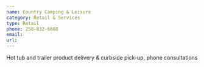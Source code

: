 ```yaml
---
name: Country Camping & Leisure
category: Retail & Services
type: Retail
phone: 250-832-6688
email: 
url: 
---
```


Hot tub and trailer product delivery & curbside pick-up, phone consultations